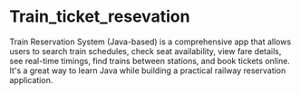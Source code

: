 # Train_ticket_resevation
Train Reservation System (Java-based) is a comprehensive app that allows users to search train schedules, check seat availability, view fare details, see real-time timings, find trains between stations, and book tickets online. It's a great way to learn Java while building a practical railway reservation application.
